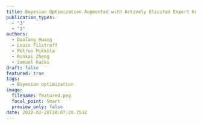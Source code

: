 ```yaml
---
title: Bayesian Optimization Augmented with Actively Elicited Expert Knowledge
publication_types:
  - "3"
  - "1"
authors:
  - Daolang Huang
  - Louis Filstroff
  - Petrus Mikkola
  - Runkai Zheng
  - Samuel Kaski
draft: false
featured: true
tags:
  - Bayesian optimization
image:
  filename: featured.png
  focal_point: Smart
  preview_only: false
date: 2022-02-28T20:07:20.753Z
---
```

